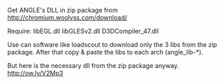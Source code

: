 Get ANGLE's DLL in zip package from http://chromium.woolyss.com/download/

Require:
libEGL.dll
libGLESv2.dll
D3DCompiler_47.dll

Use can software like loadscout to download only the 3 libs from the zip package. After that copy & paste the libs to each arch (angle_lib-*).

But here is the necessary dll from the zip package anyway.
http://ow.ly/V2Mp3